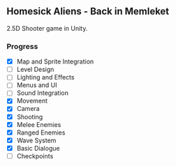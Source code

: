 ## Homesick Aliens - Back in Memleket
2.5D Shooter game in Unity.

### Progress
- [X] Map and Sprite Integration
- [ ] Level Design
- [ ] Lighting and Effects
- [ ] Menus and UI
- [ ] Sound Integration
- [X] Movement
- [X] Camera
- [X] Shooting
- [X] Melee Enemies
- [X] Ranged Enemies
- [X] Wave System
- [X] Basic Dialogue
- [ ] Checkpoints
